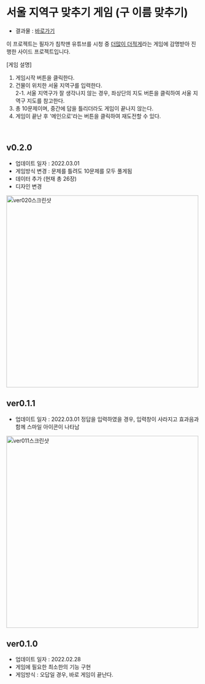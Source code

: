 # 서울 지역구 맞추기 게임 (구 이름 맞추기)

* 결과물 : <a href="https://jyy1554.github.io/gu-quiz/">바로가기<a>

이 프로젝트는 필자가 침착맨 유튜브를 시청 중 <a href="https://www.higherlowerkorea.com/">더많이 더적게<a>라는 게임에 감명받아 진행한 사이드 프로젝트입니다.

[게임 설명]
1. 게임시작 버튼을 클릭한다.
2. 건물이 위치한 서울 지역구를 입력한다.<br/>
2-1. 서울 지역구가 잘 생각나지 않는 경우, 좌상단의 지도 버튼을 클릭하여 서울 지역구 지도를 참고한다.
3. 총 10문제이며, 중간에 답을 틀리더라도 게임이 끝나지 않는다.
4. 게임이 끝난 후 '메인으로'라는 버튼을 클릭하여 재도전할 수 있다.
<br/>
  
## v0.2.0
- 업데이트 일자 : 2022.03.01
- 게임방식 변경 : 문제를 틀려도 10문제를 모두 풀게됨
- 데이터 추가 (현재 총 26장)
- 디자인 변경
<img width="500" alt="ver020스크린샷" src="https://user-images.githubusercontent.com/74459565/156156255-77599ae8-f87f-4b0c-98ba-20c48dc4759f.png">

<br/>
  
## ver0.1.1
- 업데이트 일자 : 2022.03.01
정답을 입력하였을 경우, 입력창이 사라지고 효과음과 함께 스마일 아이콘이 나타남
<img width="500" alt="ver011스크린샷" src="https://user-images.githubusercontent.com/74459565/156127731-564b09c9-1f58-4e2b-8541-2c0b9bf6b468.png">

<br/>
  
## ver0.1.0
- 업데이트 일자 : 2022.02.28
- 게임에 필요한 최소한의 기능 구현
- 게임방식 : 오답일 경우, 바로 게임이 끝난다.
